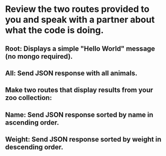 # Review the two routes provided to you and speak with a partner about what the code is doing.

## Root: Displays a simple "Hello World" message (no mongo required).
## All: Send JSON response with all animals.
## Make two routes that display results from your zoo collection:

## Name: Send JSON response sorted by name in ascending order.
## Weight: Send JSON response sorted by weight in descending order.